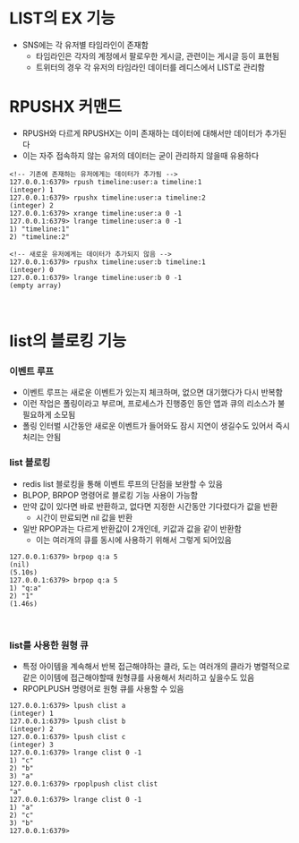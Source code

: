 # LIST의 EX 기능

- SNS에는 각 유저별 타임라인이 존재함
  - 타임라인은 각자의 계정에서 팔로우한 게시글, 관련이는 게시글 등이 표현됨
  - 트위터의 경우 각 유저의 타임라인 데이터를 레디스에서 LIST로 관리함

# RPUSHX 커맨드

- RPUSH와 다르게 RPUSHX는 이미 존재하는 데이터에 대해서만 데이터가 추가된다
- 이는 자주 접속하지 않는 유저의 데이터는 굳이 관리하지 않을때 유용하다

```
<!-- 기존에 존재하는 유저에게는 데이터가 추가됨 -->
127.0.0.1:6379> rpush timeline:user:a timeline:1
(integer) 1
127.0.0.1:6379> rpushx timeline:user:a timeline:2
(integer) 2
127.0.0.1:6379> xrange timeline:user:a 0 -1
127.0.0.1:6379> lrange timeline:user:a 0 -1
1) "timeline:1"
2) "timeline:2"

<!-- 새로운 유저에게는 데이터가 추가되지 않음 -->
127.0.0.1:6379> rpushx timeline:user:b timeline:1
(integer) 0
127.0.0.1:6379> lrange timeline:user:b 0 -1
(empty array)
```

<br/>

# list의 블로킹 기능

### 이벤트 루프

- 이벤트 루프는 새로운 이벤트가 있는지 체크하며, 없으면 대기했다가 다시 반복함
- 이런 작업은 폴링이라고 부르며, 프로세스가 진행중인 동안 앱과 큐의 리소스가 불필요하게 소모됨
- 폴링 인터벌 시간동안 새로운 이벤트가 들어와도 잠시 지연이 생길수도 있어서 즉시 처리는 안됨

### list 블로킹

- redis list 블로킹을 통해 이벤트 루프의 단점을 보완할 수 있음
- BLPOP, BRPOP 명령어로 블로킹 기능 사용이 가능함
- 만약 값이 있다면 바로 반환하고, 없다면 지정한 시간동안 기다렸다가 값을 반환
  - 시간이 만료되면 nil 값을 반환
- 일반 RPOP과는 다르게 반환값이 2개인데, 키값과 값을 같이 반환함
  - 이는 여러개의 큐를 동시에 사용하기 위해서 그렇게 되어있음

```
127.0.0.1:6379> brpop q:a 5
(nil)
(5.10s)
127.0.0.1:6379> brpop q:a 5
1) "q:a"
2) "1"
(1.46s)
```

<br/>

### list를 사용한 원형 큐

- 특정 아이템을 계속해서 반복 접근해야하는 클라, 도는 여러개의 클라가 병렬적으로 같은 이이템에 접근해야할때 원형큐를 사용해서 처리하고 싶을수도 있음
- RPOPLPUSH 명령어로 원형 큐를 사용할 수 있음

```
127.0.0.1:6379> lpush clist a
(integer) 1
127.0.0.1:6379> lpush clist b
(integer) 2
127.0.0.1:6379> lpush clist c
(integer) 3
127.0.0.1:6379> lrange clist 0 -1
1) "c"
2) "b"
3) "a"
127.0.0.1:6379> rpoplpush clist clist
"a"
127.0.0.1:6379> lrange clist 0 -1
1) "a"
2) "c"
3) "b"
127.0.0.1:6379>
```
